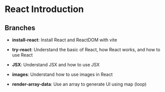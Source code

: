 # React Introduction

## Branches

- **install-react**: Install React and ReactDOM with vite
  
- **try-react**: Understand the basic of React, how React works, and how to use React
  
- **JSX**: Understand JSX and how to use JSX
  
- **images**: Understand how to use images in React

- **render-array-data**: Use an array to generate UI using map (loop)
